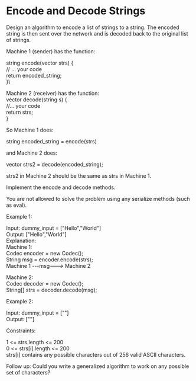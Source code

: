 # Encode and Decode Strings

Design an algorithm to encode a list of strings to a string. The encoded string is then sent over the network and is decoded back to the original list of strings.

Machine 1 (sender) has the function:

string encode(vector<string> strs) {\
  // ... your code\
  return encoded_string;\
}\

Machine 2 (receiver) has the function:\
vector<string> decode(string s) {\
  //... your code\
  return strs;\
}

So Machine 1 does:

string encoded_string = encode(strs)

and Machine 2 does:

vector<string> strs2 = decode(encoded_string);

strs2 in Machine 2 should be the same as strs in Machine 1.

Implement the encode and decode methods.

You are not allowed to solve the problem using any serialize methods (such as eval).

 

Example 1:

Input: dummy_input = ["Hello","World"]\
Output: ["Hello","World"]\
Explanation:\
Machine 1:\
Codec encoder = new Codec();\
String msg = encoder.encode(strs);\
Machine 1 ---msg---> Machine 2

Machine 2:\
Codec decoder = new Codec();\
String[] strs = decoder.decode(msg);

Example 2:

Input: dummy_input = [""]\
Output: [""]
 

Constraints:

1 <= strs.length <= 200\
0 <= strs[i].length <= 200\
strs[i] contains any possible characters out of 256 valid ASCII characters.
 

Follow up: Could you write a generalized algorithm to work on any possible set of characters?
